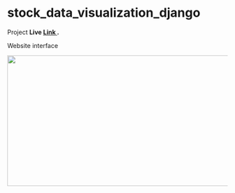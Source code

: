 # stock_data_visualization_django
Project <b> Live <a href="https://megamart.pythonanywhere.com/" target="_blank"> Link </a>. </b>
<p>Website interface</p>
<img src="https://i.postimg.cc/sxGbN62K/Screenshot-20.png" width="600" height="300">
